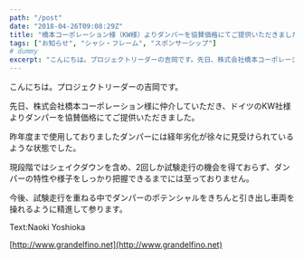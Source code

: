 ```yaml
---
path: "/post"
date: "2018-04-26T09:08:29Z"
title: "橋本コーポレーション様（KW様）よりダンパーを協賛価格にてご提供いただきました"
tags: ["お知らせ", "シャシ・フレーム", "スポンサーシップ"]
# dummy
excerpt: "こんにちは。プロジェクトリーダーの吉岡です。先日、株式会社橋本コーポレーション様に仲介していただき、ドイツのKW社様よりダンパーを協賛価格にてご提供いただきました。昨年度まで使用しておりましたダンパ..."
---
```


こんにちは。プロジェクトリーダーの吉岡です。

先日、株式会社橋本コーポレーション様に仲介していただき、ドイツのKW社様よりダンパーを協賛価格にてご提供いただきました。

昨年度まで使用しておりましたダンパーには経年劣化が徐々に見受けられているような状態でした。

現段階ではシェイクダウンを含め、2回しか試験走行の機会を得ておらず、ダンパーの特性や様子をしっかり把握できるまでには至っておりません。

今後、試験走行を重ねる中でダンパーのポテンシャルをきちんと引き出し車両を操れるように精進して参ります。

Text:Naoki Yoshioka

[http://www.grandelfino.net](http://www.grandelfino.net)